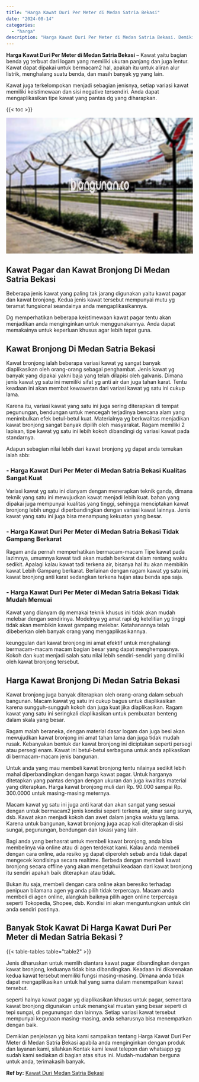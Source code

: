 ```yaml
---
title: "Harga Kawat Duri Per Meter di Medan Satria Bekasi"
date: "2024-08-14"
categories: 
  - "harga"
description: "Harga Kawat Duri Per Meter di Medan Satria Bekasi. Demikian penjelasan yg bisa kami sampaikan tentang Harga Kawat Duri Per Meter di Medan Satria Bekasi apabi..."
---
```


**Harga Kawat Duri Per Meter di Medan Satria Bekasi** – Kawat yaitu bagian benda yg terbuat dari logam yang memiliki ukuran panjang dan juga lentur. Kawat dapat dipakai untuk bermacam2 hal, apakah itu untuk aliran alur listrik, menghalang suatu benda, dan masih banyak yg yang lain.

Kawat juga terkelompokan menjadi sebagian jenisnya, setiap variasi kawat memiliki keistimewaan dan sisi negative tersendiri. Anda dapat mengaplikasikan tipe kawat yang pantas dg yang diharapkan.

{{< toc >}}

![Harga Kawat Duri Per Meter di Medan Satria Bekasi](/images/jual-kawat-murah26.png)

## Kawat Pagar dan Kawat Bronjong Di Medan Satria Bekasi

Beberapa jenis kawat yang paling tak jarang digunakan yaitu kawat pagar dan kawat bronjong. Kedua jenis kawat tersebut mempunyai mutu yg teramat fungsional seandainya anda mengaplikasikannya.

Dg memperhatikan beberapa keistimewaan kawat pagar tentu akan menjadikan anda menginginkan untuk menggunakannya. Anda dapat memakainya untuk keperluan khusus agar lebih tepat guna.

## Kawat Bronjong Di Medan Satria Bekasi

Kawat bronjong ialah beberapa variasi kawat yg sangat banyak diaplikasikan oleh orang-orang sebagai penghambat. Jenis kawat yg banyak yang dipakai yakni baja yang telah dilapisi oleh galvanis. Dimana jenis kawat yg satu ini memiliki sifat yg anti air dan juga tahan karat. Tentu keadaan ini akan membat kewawetan dari variasi kawat yg satu ini cukup lama.

Karena itu, variasi kawat yang satu ini juga sering diterapkan di tempat pegunungan, bendungan untuk mencegah terjadinya bencana alam yang menimbulkan efek betul-betul kuat. Materialnya yg berkwalitas menjadikan kawat bronjong sangat banyak dipilih oleh masyarakat. Ragam memiliki 2 lapisan, tipe kawat yg satu ini lebih kokoh dibandingi dg variasi kawat pada standarnya.

Adapun sebagian nilai lebih dari kawat bronjong yg dapat anda temukan ialah sbb:

### \- Harga Kawat Duri Per Meter di Medan Satria Bekasi Kualitas Sangat Kuat

Variasi kawat yg satu ini dianyam dengan menerapkan teknik ganda, dimana teknik yang satu ini mewujudkan kawat menjadi lebih kuat. bahan yang dipakai juga mempunyai kualitas yang tinggi, sehingga menciptakan kawat bronjong lebih unggul diperbandingkan dengan variasi kawat lainnya. Jenis kawat yang satu ini juga bisa menampung kekuatan yang besar.

### \- Harga Kawat Duri Per Meter di Medan Satria Bekasi Tidak Gampang Berkarat

Ragam anda pernah memperhatikan bermacam-macam Tipe kawat pada lazimnya, umumnya kawat tadi akan mudah berkarat dalam rentang waktu sedikit. Apalagi kalau kawat tadi terkena air, bisanya hal itu akan membikin kawat Lebih Gampang berkarat. Berlainan dengan ragam kawat yg satu ini, kawat bronjong anti karat sedangkan terkena hujan atau benda apa saja.

### \- Harga Kawat Duri Per Meter di Medan Satria Bekasi Tidak Mudah Memuai

Kawat yang dianyam dg memakai teknik khusus ini tidak akan mudah melebar dengan sendirinya. Modelnya yg amat rapi dg ketelitian yg tinggi tidak akan membikin kawat gampang melebar. Ketahanannya telah dibeberkan oleh banyak orang yang mengaplikasikannya.

keunggulan dari kawat bronjong ini amat efektif untuk menghalangi bermacam-macam macam bagian besar yang dapat menghempasnya. Kokoh dan kuat menjadi salah satu nilai lebih sendiri-sendiri yang dimiliki oleh kawat bronjong tersebut.

## Harga Kawat Bronjong Di Medan Satria Bekasi

Kawat bronjong juga banyak diterapkan oleh orang-orang dalam sebuah bangunan. Macam kawat yg satu ini cukup bagus untuk diaplikasikan karena sungguh-sungguh kokoh dan juga kuat jika diaplikasikan. Ragam kawat yang satu ini seringkali diaplikasikan untuk pembuatan benteng dalam skala yang besar.

Ragam malah beraneka, dengan material dasar logam dan juga besi akan mewujudkan kawat bronjong ini amat tahan lama dan juga tidak mudah rusak. Kebanyakan bentuk dar kawat bronjong ini diciptakan seperti persegi atau persegi enam. Kawat ini betul-betul serbaguna untuk anda aplikasikan di bermacam-macam jenis bangunan.

Untuk anda yang mau membeli kawat bronjong tentu nilainya sedikit lebih mahal diperbandingkan dengan harga kawat pagar. Untuk harganya ditetapkan yang pantas dengan dengan ukuran dan juga kwalitas material yang diterapkan. Harga kawat bronjong muli dari Rp. 90.000 sampai Rp. 300.0000 untuk masing-masing meternya.

Macam kawat yg satu ini juga anti karat dan akan sangat yang sesuai dengan untuk bermacam2 jenis kondisi seperti terkena air, sinar sang surya, dsb. Kawat akan menjadi kokoh dan awet dalam jangka waktu yg lama. Karena untuk bangunan, kawat bronjong juga acap kali diterapkan di sisi sungai, pegunungan, bendungan dan lokasi yang lain.

Bagi anda yang berhasrat untuk membeli kawat bronjong, anda bisa membelinya via online atau di agen terdekat kami. Kalau anda membeli dengan cara online, ada resiko yg dapat diperoleh sebab anda tidak dapat mengecek kondisinya secara realtime. Berbeda dengan membeli kawat bronjong secara offline yang akan mengetahui keadaan dari kawat bronjong itu sendiri apakah baik diterapkan atau tidak.

Bukan itu saja, membeli dengan cara online akan beresiko terhadap penipuan bilamana agen yg anda pilih tidak terpercaya. Macam anda membeli di agen online, alangkah baiknya pilih agen online terpercaya seperti Tokopedia, Shopee, dsb. Kondisi ini akan menguntungkan untuk diri anda sendiri pastinya.

## Banyak Stok Kawat Di Harga Kawat Duri Per Meter di Medan Satria Bekasi ?

{{< table-tables table="table2" >}}

Jenis diharuskan untuk memlih diantara kawat pagar dibandingkan dengan kawat bronjong, keduanya tidak bisa dibandingkan. Keadaan ini dikarenakan kedua kawat tersebut memiliki fungsi masing-masing. Dimana anda tidak dapat mengaplikasikan untuk hal yang sama dalam menempatkan kawat tersebut.

seperti halnya kawat pagar yg diaplikasikan khusus untuk pagar, sementara kawat bronjong digunakan untuk menangkal muatan yang besar seperti di tepi sungai, di pegunungan dan lainnya. Setiap variasi kawat tersebut mempunyai kegunaan masing-masing, anda seharusnya bisa menempatkan dengan baik.

Demikian penjelasan yg bisa kami sampaikan tentang Harga Kawat Duri Per Meter di Medan Satria Bekasi apabila anda menginginkan dengan produk dan layanan kami, silahkan Kontak kami lewat telepon dan whatsapp yg sudah kami sediakan di bagian atas situs ini. Mudah-mudahan berguna untuk anda, terimakasih banyak.

**Ref by:** [Kawat Duri Medan Satria Bekasi](https://id.wikipedia.org/wiki/Kawat)
